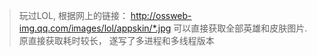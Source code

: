 > 玩过LOL, 根据网上的链接： http://ossweb-img.qq.com/images/lol/appskin/*.jpg 可以直接获取全部英雄和皮肤图片.
> 原直接获取耗时较长， 遂写了多进程和多线程版本
